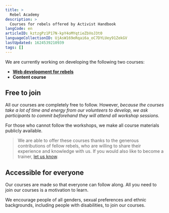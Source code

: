 ```yaml
---
title: >
  Rebel Academy
description: >
  Courses for rebels offered by Activist Handbook
langCode: en
articleID: kztzgPz1P17N-kpY4oMYqtieZbVoJ3t0
languageCollectionID: UjAsW169eRqai6a_oC7DYLUey91ZekGV
lastUpdated: 1624539210939
tags: []
---
```


We are currently working on developing the following two courses:

-   [**Web development for rebels**](/academy/web-dev)
-   **Content course**

## Free to join

All our courses are completely free to follow. However, _because the courses take a lot of time and energy from our volunteers to develop, we ask participants to commit beforehand they will attend all workshop sessions._

For those who cannot follow the workshops, we make all course materials publicly available.

> We are able to offer these courses thanks to the generous contributions of fellow rebels, who are willing to share their experience and knowledge with us. If you would also like to become a trainer, [let us know](mailto:contact@activisthandbook.org).

## Accessible for everyone

Our courses are made so that everyone can follow along. All you need to join our courses is a motivation to learn.

We encourage people of all genders, sexual preferences and ethnic backgrounds, including people with disabilities, to join our courses.